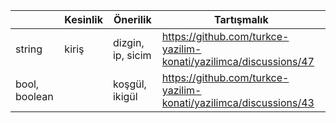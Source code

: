 | |Kesinlik|Önerilik|Tartışmalık|
|--|--|--|--|
|string|kiriş|dizgin, ip, sicim|https://github.com/turkce-yazilim-konati/yazilimca/discussions/47|
|bool, boolean| |koşgül, ikigül|https://github.com/turkce-yazilim-konati/yazilimca/discussions/43|
